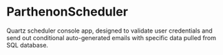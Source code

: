 # ParthenonScheduler
Quartz scheduler console app, designed to validate user credentials and send out conditional auto-generated emails with specific data pulled from SQL database.
